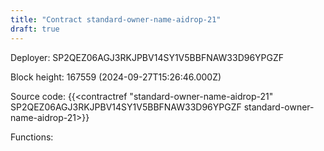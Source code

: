 ```yaml
---
title: "Contract standard-owner-name-aidrop-21"
draft: true
---
```

Deployer: SP2QEZ06AGJ3RKJPBV14SY1V5BBFNAW33D96YPGZF


 



Block height: 167559 (2024-09-27T15:26:46.000Z)

Source code: {{<contractref "standard-owner-name-aidrop-21" SP2QEZ06AGJ3RKJPBV14SY1V5BBFNAW33D96YPGZF standard-owner-name-aidrop-21>}}

Functions:


